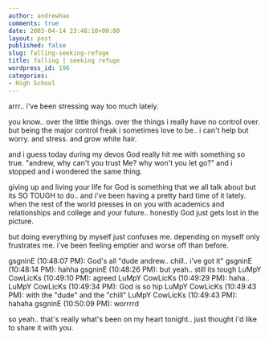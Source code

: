 ```yaml
---
author: andrewhao
comments: true
date: 2003-04-14 23:48:10+00:00
layout: post
published: false
slug: falling-seeking-refuge
title: falling | seeking refuge
wordpress_id: 196
categories:
- High School
---
```


arrr.. i've been stressing way too much lately.

you know.. over the little things. over the things i really have no control over. but being the major control freak i sometimes love to be.. i can't help but worry. and stress. and grow white hair.

and i guess today during my devos God really hit me with something so true. "andrew, why can't you trust Me? why won't you let go?" and i stopped and i wondered the same thing.

giving up and living your life for God is something that we all talk about but its SO TOUGH to do.. and i've been having a pretty hard time of it lately. when the rest of the world presses in on you with academics and relationships and college and your future.. honestly God just gets lost in the picture.

but doing everything by myself just confuses me. depending on myself only frustrates me. i've been feeling emptier and worse off than before.

gsgninE (10:48:07 PM): God's all "dude andrew.. chill.. i've got it"
gsgninE (10:48:14 PM): hahha
gsgninE (10:48:26 PM): but yeah.. still its tough
LuMpY CowLicKs (10:49:10 PM): agreed
LuMpY CowLicKs (10:49:29 PM): haha..
LuMpY CowLicKs (10:49:34 PM): God is so hip
LuMpY CowLicKs (10:49:43 PM): with the "dude" and the "chill"
LuMpY CowLicKs (10:49:43 PM): hahaha
gsgninE (10:50:09 PM): worrrrd

so yeah.. that's really what's been on my heart tonight.. just thought i'd like to share it with you.
